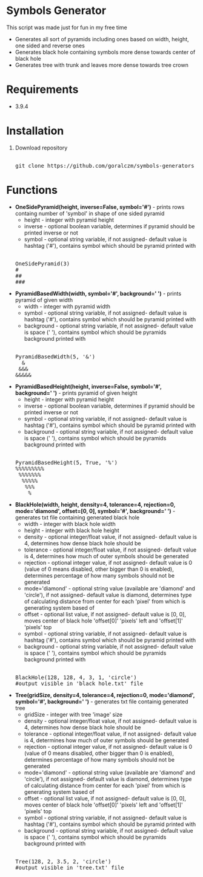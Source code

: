 # Symbols Generator
This script was made just for fun in my free time
<ul>
	<li>Generates all sort of pyramids including ones based on width, height, one sided and reverse ones</li>
	<li>Generates black hole containing symbols more dense towards center of black hole</li>
	<li>Generates tree with trunk and leaves more dense towards tree crown</li>
</ul>

# Requirements
<ul>
	<li> 3.9.4</li>
</ul>

# Installation
<ol>
	<li>
		Download repository
		<br>
		<br>
		<pre>git clone https://github.com/goralczm/symbols-generators</pre>
	</li>
</ol>

# Functions
<ul>
	<li>
		<b>OneSidePyramid(height, inverse=False, symbol='#')</b> - prints rows containg number of 'symbol' in shape of one sided pyramid
		<br>
		<ul>
			<li>height - integer with pyramid height</li>
			<li>inverse - optional boolean variable, determines if pyramid should be printed inverse or not</li>
			<li>symbol - optional string variable, if not assigned- default value is hashtag ('#'), contains symbol which should be pyramid printed with</li>
		</ul>
		<br>
		<pre>OneSidePyramid(3)<br>#<br>##<br>###</pre>
	</li>
	<li>
		<b>PyramidBasedWidth(width, symbol='#', background=' ')</b> - prints pyramid of given width
		<br>
		<ul>
			<li>width - integer with pyramid width</li>
			<li>symbol - optional string variable, if not assigned- default value is hashtag ('#'), contains symbol which should be pyramid printed with</li>
			<li>background - optional string variable, if not assigned- default value is space (' '), contains symbol which should be pyramids background printed with</li>
		</ul>
		<br>
		<pre>PyramidBasedWidth(5, '&')<br>  &  <br> &&& <br>&&&&&</pre>
	</li>
	<li>
		<b>PyramidBasedHeight(height, inverse=False, symbol='#', background=' ')</b> - prints pyramid of given height
		<br>
		<ul>
			<li>height - integer with pyramid height</li>
			<li>inverse - optional boolean variable, determines if pyramid should be printed inverse or not</li>
			<li>symbol - optional string variable, if not assigned- default value is hashtag ('#'), contains symbol which should be pyramid printed with</li>
			<li>background - optional string variable, if not assigned- default value is space (' '), contains symbol which should be pyramids background printed with</li>
		</ul>
		<br>
		<pre>PyramidBasedHeight(5, True, '%')<br>%%%%%%%%%<br> %%%%%%% <br>  %%%%%  <br>   %%%   <br>    %    </pre>
	</li>
	<li>
		<b>BlackHole(width, height, density=4, tolerance=4, rejection=0, mode='diamond', offset=[0, 0], symbol='#', background=' ')</b> - generates txt file containing generated black hole
		<br>
		<ul>
			<li>width - integer with black hole width</li>
			<li>height - integer with black hole height</li>
			<li>density - optional integer/float value, if not assigned- default value is 4, determines how dense black hole should be</li>
			<li>tolerance - optional integer/float value, if not assigned- default value is 4, determines how much of outer symbols should be generated</li>
			<li>rejection - optional integer value, if not assigned- default value is 0 (value of 0 means disabled, other bigger than 0 is enabled), determines percentage of how many symbols should not be generated</li>
			<li>mode='diamond' - optional string value (available are 'diamond' and 'circle'), if not assigned- default value is diamond, determines type of calculating distance from center for each 'pixel' from which is generating system based of</li>
			<li>offset - optional list value, if not assigned- default value is [0, 0], moves center of black hole 'offset[0]' 'pixels' left and 'offset[1]' 'pixels' top</li>
			<li>symbol - optional string variable, if not assigned- default value is hashtag ('#'), contains symbol which should be pyramid printed with</li>
			<li>background - optional string variable, if not assigned- default value is space (' '), contains symbol which should be pyramids background printed with</li>
		</ul>
		<br>
		<pre>BlackHole(128, 128, 4, 3, 1, 'circle')<br>#output visible in 'black_hole.txt' file</pre>
	</li>
	<li>
		<b>Tree(gridSize, density=4, tolerance=4, rejection=0, mode='diamond', symbol='#', background=' ')</b> - generates txt file containig generated tree
		<br>
		<ul>
			<li>gridSize - integer with tree 'image' size</li>
			<li>density - optional integer/float value, if not assigned- default value is 4, determines how dense black hole should be</li>
			<li>tolerance - optional integer/float value, if not assigned- default value is 4, determines how much of outer symbols should be generated</li>
			<li>rejection - optional integer value, if not assigned- default value is 0 (value of 0 means disabled, other bigger than 0 is enabled), determines percentage of how many symbols should not be generated</li>
			<li>mode='diamond' - optional string value (available are 'diamond' and 'circle'), if not assigned- default value is diamond, determines type of calculating distance from center for each 'pixel' from which is generating system based of</li>
			<li>offset - optional list value, if not assigned- default value is [0, 0], moves center of black hole 'offset[0]' 'pixels' left and 'offset[1]' 'pixels' top</li>
			<li>symbol - optional string variable, if not assigned- default value is hashtag ('#'), contains symbol which should be pyramid printed with</li>
			<li>background - optional string variable, if not assigned- default value is space (' '), contains symbol which should be pyramids background printed with</li>
		</ul>
		<br>
		<pre>Tree(128, 2, 3.5, 2, 'circle')<br>#output visible in 'tree.txt' file</pre>
	</li>
</ul>